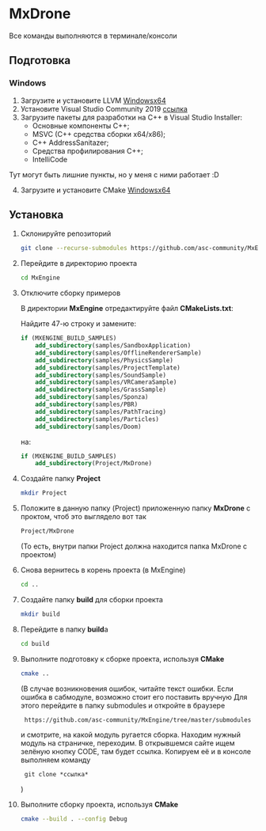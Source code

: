 # MxDrone

Все команды выполняются в терминале/консоли

## Подготовка
### Windows

1. Загрузите и установите LLVM [Windowsx64](https://github.com/llvm/llvm-project/releases/download/llvmorg-18.1.8/LLVM-18.1.8-win64.exe)
2. Установите Visual Studio Community 2019 [ссылка](https://apps.microsoft.com/detail/xp8cdjnzkfm06w?hl=en-us&gl=RU)
3. Загрузите пакеты для разработки на С++ в Visual Studio Installer:
   - Основные компоненты C++;
   - MSVC (C++ средства сборки x64/x86);
   - C++ AddressSanitazer;
   - Средства профилирования С++;
   - IntelliCode
  
Тут могут быть лишние пункты, но у меня с ними работает :D

4. Загрузите и установите CMake [Windowsx64](https://github.com/Kitware/CMake/releases/download/v3.31.0/cmake-3.31.0-windows-x86_64.msi)

## Установка
1. Склонируйте репозиторий
    ```bash
    git clone --recurse-submodules https://github.com/asc-community/MxEngine
    ```
2. Перейдите в директорию проекта
    ```bash
    cd MxEngine
    ```
3. Отключите сборку примеров

   В директории **MxEngine** отредактируйте файл **CMakeLists.txt**:
   
   Найдите 47-ю строку и замените:
    ```cmake
    if (MXENGINE_BUILD_SAMPLES)
        add_subdirectory(samples/SandboxApplication)
        add_subdirectory(samples/OfflineRendererSample)
        add_subdirectory(samples/PhysicsSample)
        add_subdirectory(samples/ProjectTemplate)
        add_subdirectory(samples/SoundSample)
        add_subdirectory(samples/VRCameraSample)
        add_subdirectory(samples/GrassSample)
        add_subdirectory(samples/Sponza)
        add_subdirectory(samples/PBR)
        add_subdirectory(samples/PathTracing)
        add_subdirectory(samples/Particles)
        add_subdirectory(samples/Doom)
    ```
    на:
    ```cmake
    if (MXENGINE_BUILD_SAMPLES)
        add_subdirectory(Project/MxDrone)
    ```
4. Создайте папку **Project**
    ```bash
    mkdir Project
    ```
5. Положите в данную папку (Project) приложенную папку **MxDrone** с проктом, чтоб это выглядело вот так 
    ```bash
    Project/MxDrone
    ```
    (То есть, внутри папки Project должна находится папка MxDrone с проектом)

6. Снова вернитесь в корень проекта (в MxEngine)
    ```bash
    cd ..
    ```
7. Создайте папку **build** для сборки проекта
    ```bash
    mkdir build
    ```
8. Перейдите в папку **build**а 
    ```bash
    cd build
    ```
9. Выполните подготовку к сборке проекта, используя **CMake**
    ```bash
    cmake ..
    ```
    (В случае возникновения ошибок, читайте текст ошибки. Если ошибка в сабмодуле, возможно стоит его поставить вручную
    Для этого перейдите в папку submodules и откройте в браузере 
    
        https://github.com/asc-community/MxEngine/tree/master/submodules 
    
    и смотрите, на какой модуль ругается сборка. Находим нужный модуль на страничке, переходим. 
    В открывшемся сайте ищем зелёную кнопку CODE, там будет ссылка. Копируем её и в консоле выполняем команду
      
        git clone *ссылка* 
    ) 
10. Выполните сборку проекта, используя **CMake**
    ```bash
    cmake --build . --config Debug
    ```

